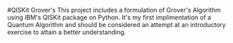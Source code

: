 #QISKit Grover's
This project includes a formulation of Grover's Algorithm using IBM's QISKit package on Python.
It's my first implimentation of a Quantum Algorithm and should be considered an attempt at an introductory exercise to attain a better understanding.
